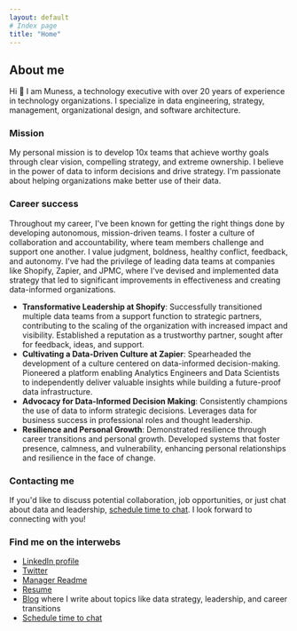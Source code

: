 ```yaml
---
layout: default
# Index page
title: "Home"
---
```


<!-- Cal element-click embed code begins -->
<script type="text/javascript">
(function (C, A, L) { let p = function (a, ar) { a.q.push(ar); }; let d = C.document; C.Cal = C.Cal || function () { let cal = C.Cal; let ar = arguments; if (!cal.loaded) { cal.ns = {}; cal.q = cal.q || []; d.head.appendChild(d.createElement("script")).src = A; cal.loaded = true; } if (ar[0] === L) { const api = function () { p(api, arguments); }; const namespace = ar[1]; api.q = api.q || []; typeof namespace === "string" ? (cal.ns[namespace] = api) && p(api, ar) : p(cal, ar); return; } p(cal, ar); }; })(window, "https://app.cal.com/embed/embed.js", "init");
Cal("init", {origin:"https://app.cal.com"});

// Important: Make sure to add `data-cal-link="muness/meet"` attribute to the element you want to open Cal on click
Cal("ui", {"styles":{"branding":{"brandColor":"#e1eeba"}},"hideEventTypeDetails":false});
</script>
<!-- Cal element-click embed code ends -->

## About me

Hi 👋 I am Muness, a technology executive with over 20 years of experience in technology organizations. I specialize in data engineering, strategy, management, organizational design, and software architecture.

### Mission

My personal mission is to develop 10x teams that achieve worthy goals through clear vision, compelling strategy, and extreme ownership. I believe in the power of data to inform decisions and drive strategy. I'm passionate about helping organizations make better use of their data.

### Career success

Throughout my career, I've been known for getting the right things done by developing autonomous, mission-driven teams. I foster a culture of collaboration and accountability, where team members challenge and support one another. I value judgment, boldness, healthy conflict, feedback, and autonomy. I've had the privilege of leading data teams at companies like Shopify, Zapier, and JPMC, where I've devised and implemented data strategy that led to significant improvements in effectiveness and creating data-informed organizations.

- **Transformative Leadership at Shopify**: Successfully transitioned multiple data teams from a support function to strategic partners, contributing to the scaling of the organization with increased impact and visibility. Established a reputation as a trustworthy partner, sought after for feedback, ideas, and support.
- **Cultivating a Data-Driven Culture at Zapier**: Spearheaded the development of a culture centered on data-informed decision-making. Pioneered a platform enabling Analytics Engineers and Data Scientists to independently deliver valuable insights while building a future-proof data infrastructure.
- **Advocacy for Data-Informed Decision Making**: Consistently champions the use of data to inform strategic decisions. Leverages data for business success in professional roles and thought leadership.
- **Resilience and Personal Growth**: Demonstrated resilience through career transitions and personal growth. Developed systems that foster presence, calmness, and vulnerability, enhancing personal relationships and resilience in the face of change.

### Contacting me

If you'd like to discuss potential collaboration, job opportunities, or just chat about data and leadership, <a href="#" data-cal-link="muness/meet">schedule time to chat</a>. I look forward to connecting with you!

### Find me on the interwebs

- [LinkedIn profile](https://linkedin.com/in/muness)
- [Twitter](https://twitter.com/muness)
- [Manager Readme](https://managerreadme.com/readme/muness)
- [Resume](/assets/muness-resume.pdf)
- [Blog](/blog) where I write about topics like data strategy, leadership, and career transitions
- [Schedule time to chat](https://cal.com/muness/c)
